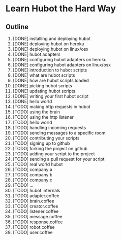 # Learn Hubot the Hard Way

## Outline

1. [DONE] installing and deploying hubot
  1. [DONE] deploying hubot on heroku
  2. [DONE] deploying hubot on linux/osx
2. [DONE] hubot adapters
  1. [DONE] configuring hubot adapters on heroku
  2. [DONE] configuring hubot adapters on linux/osx
3. [DONE] introduction to hubot scripts
  1. [DONE] what are hubot scripts
  2. [DONE] how are hubot scripts loaded
  3. [DONE] picking hubot scripts
  4. [DONE] updating hubot scripts
4. [DONE] writing your first hubot script
  1. [DONE] hello world
  2. [TODO] making http requests in hubot
  3. [TODO] using the brain
5. [TODO] using the http listener
  1. [TODO] hello world
  2. [TODO] handling incoming requests
  3. [TODO] sending messages to a specific room
6. [TODO] contributing your scripts
  1. [TODO] signing up to github
  2. [TODO] forking the project on github
  3. [TODO] adding your script to the project
  4. [TODO] sending a pull request for your script
7. [TODO] real world hubot
  1. [TODO] company a
  2. [TODO] company b
  3. [TODO] company c
  4. [TODO] ...
8. [TODO] hubot internals
  1. [TODO] adapter.coffee
  2. [TODO] brain.coffee
  3. [TODO] creator.coffee
  4. [TODO] listener.coffee
  5. [TODO] message.coffee
  6. [TODO] response.coffee
  7. [TODO] robot.coffee
  8. [TODO] user.coffee
